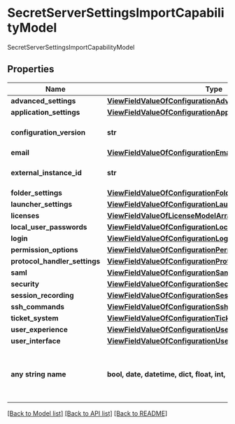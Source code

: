 # SecretServerSettingsImportCapabilityModel

SecretServerSettingsImportCapabilityModel

## Properties
Name | Type | Description | Notes
------------ | ------------- | ------------- | -------------
**advanced_settings** | [**ViewFieldValueOfConfigurationAdvancedModelArray**](ViewFieldValueOfConfigurationAdvancedModelArray.md) |  | [optional] 
**application_settings** | [**ViewFieldValueOfConfigurationApplicationSettingsModel**](ViewFieldValueOfConfigurationApplicationSettingsModel.md) |  | [optional] 
**configuration_version** | **str** | Export Configuration Version | [optional] 
**email** | [**ViewFieldValueOfConfigurationEmailModel**](ViewFieldValueOfConfigurationEmailModel.md) |  | [optional] 
**external_instance_id** | **str** | ID for specific instance | [optional] 
**folder_settings** | [**ViewFieldValueOfConfigurationFoldersModel**](ViewFieldValueOfConfigurationFoldersModel.md) |  | [optional] 
**launcher_settings** | [**ViewFieldValueOfConfigurationLauncherSettingsModel**](ViewFieldValueOfConfigurationLauncherSettingsModel.md) |  | [optional] 
**licenses** | [**ViewFieldValueOfLicenseModelArray**](ViewFieldValueOfLicenseModelArray.md) |  | [optional] 
**local_user_passwords** | [**ViewFieldValueOfConfigurationLocalUserPasswordsModel**](ViewFieldValueOfConfigurationLocalUserPasswordsModel.md) |  | [optional] 
**login** | [**ViewFieldValueOfConfigurationLoginModel**](ViewFieldValueOfConfigurationLoginModel.md) |  | [optional] 
**permission_options** | [**ViewFieldValueOfConfigurationPermissionOptionsModel**](ViewFieldValueOfConfigurationPermissionOptionsModel.md) |  | [optional] 
**protocol_handler_settings** | [**ViewFieldValueOfConfigurationProtocolHandlerSettingsModel**](ViewFieldValueOfConfigurationProtocolHandlerSettingsModel.md) |  | [optional] 
**saml** | [**ViewFieldValueOfConfigurationSamlModel**](ViewFieldValueOfConfigurationSamlModel.md) |  | [optional] 
**security** | [**ViewFieldValueOfConfigurationSecurityModel**](ViewFieldValueOfConfigurationSecurityModel.md) |  | [optional] 
**session_recording** | [**ViewFieldValueOfConfigurationSessionRecordingModel**](ViewFieldValueOfConfigurationSessionRecordingModel.md) |  | [optional] 
**ssh_commands** | [**ViewFieldValueOfConfigurationSshCommandExportModel**](ViewFieldValueOfConfigurationSshCommandExportModel.md) |  | [optional] 
**ticket_system** | [**ViewFieldValueOfConfigurationTicketSystemModel**](ViewFieldValueOfConfigurationTicketSystemModel.md) |  | [optional] 
**user_experience** | [**ViewFieldValueOfConfigurationUserExperienceModel**](ViewFieldValueOfConfigurationUserExperienceModel.md) |  | [optional] 
**user_interface** | [**ViewFieldValueOfConfigurationUserInterfaceModel**](ViewFieldValueOfConfigurationUserInterfaceModel.md) |  | [optional] 
**any string name** | **bool, date, datetime, dict, float, int, list, str, none_type** | any string name can be used but the value must be the correct type | [optional]

[[Back to Model list]](../README.md#documentation-for-models) [[Back to API list]](../README.md#documentation-for-api-endpoints) [[Back to README]](../README.md)


